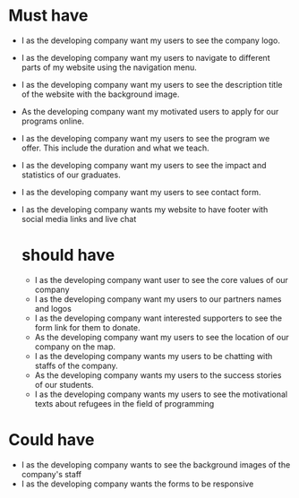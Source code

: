 # Must have

- I as the developing company want my users to see the company logo.
- I as the developing company want my users to navigate to different parts of my
  website using the navigation menu.

- I as the developing company want my users to see the description title of the
  website with the background image.

- As the developing company want my motivated users to apply for our programs
  online.
- I as the developing company want my users to see the program we offer. This
  include the duration and what we teach.
- I as the developing company want my users to see the impact and statistics of
  our graduates.
- I as the developing company want my users to see contact form.
- I as the developing company wants my website to have footer with social media
  links and live chat

  # should have

  - I as the developing company want user to see the core values of our company
  - I as the developing company want my users to our partners names and logos
  - I as the developing company want interested supporters to see the form link
    for them to donate.
  - As the developing company want my users to see the location of our company
    on the map.
  - I as the developing company wants my users to be chatting with staffs of the
    company.
  - As the developing company wants my users to the success stories of our
    students.
  - I as the developing company wants my users to see the motivational texts
    about refugees in the field of programming

# Could have

- I as the developing company wants to see the background images of the
  company's staff
- I as the developing company wants the forms to be responsive

